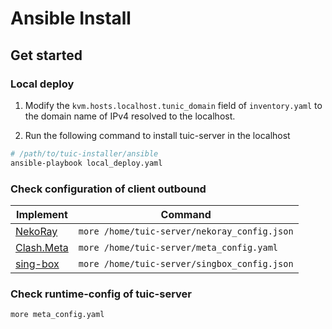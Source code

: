 # Ansible Install

## Get started

### Local deploy

1. Modify the `kvm.hosts.localhost.tunic_domain` field of `inventory.yaml` to the domain name of IPv4 resolved to the localhost. 

2. Run the following command to install tuic-server in the localhost
```bash
# /path/to/tuic-installer/ansible
ansible-playbook local_deploy.yaml
```

### Check configuration of client outbound

| Implement                                                    | Command                                      |
| ------------------------------------------------------------ | -------------------------------------------- |
| [NekoRay](https://matsuridayo.github.io/n-extra_core/)       | `more /home/tuic-server/nekoray_config.json` |
| [Clash.Meta](https://wiki.metacubex.one/config/proxies/tuic/) | `more /home/tuic-server/meta_config.yaml`    |
| [sing-box](https://sing-box.sagernet.org/configuration/outbound/tuic/) | `more /home/tuic-server/singbox_config.json` |

### Check runtime-config of tuic-server

```
more meta_config.yaml
```

